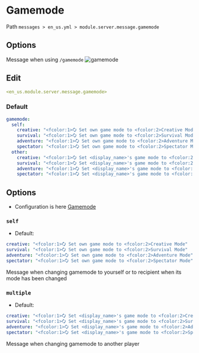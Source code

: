 # Gamemode
Path `messages > en_us.yml > module.server.message.gamemode`

## Options
Message when using `/gamemode`
![gamemode](/gamemode.png)

## Edit
```yaml
<en_us.module.server.message.gamemode>
```

### Default
```yaml
gamemode:
  self:
    creative: "<fcolor:1>🗘 Set own game mode to <fcolor:2>Creative Mode"
    survival: "<fcolor:1>🗘 Set own game mode to <fcolor:2>Survival Mode"
    adventure: "<fcolor:1>🗘 Set own game mode to <fcolor:2>Adventure Mode"
    spectator: "<fcolor:1>🗘 Set own game mode to <fcolor:2>Spectator Mode"
  other:
    creative: "<fcolor:1>🗘 Set <display_name>'s game mode to <fcolor:2>Creative Mode"
    survival: "<fcolor:1>🗘 Set <display_name>'s game mode to <fcolor:2>Survival Mode"
    adventure: "<fcolor:1>🗘 Set <display_name>'s game mode to <fcolor:2>Adventure Mode"
    spectator: "<fcolor:1>🗘 Set <display_name>'s game mode to <fcolor:2>Spectator Mode"
```

## Options

- Configuration is here [Gamemode](/en/config/module/server/message/gamemode/)

### `self`
- Default:
```yaml
creative: "<fcolor:1>🗘 Set own game mode to <fcolor:2>Creative Mode"
survival: "<fcolor:1>🗘 Set own game mode to <fcolor:2>Survival Mode"
adventure: "<fcolor:1>🗘 Set own game mode to <fcolor:2>Adventure Mode"
spectator: "<fcolor:1>🗘 Set own game mode to <fcolor:2>Spectator Mode"
```

Message when changing gamemode to yourself or to recipient when its mode has been changed

### `multiple`
- Default:
```yaml
creative: "<fcolor:1>🗘 Set <display_name>'s game mode to <fcolor:2>Creative Mode"
survival: "<fcolor:1>🗘 Set <display_name>'s game mode to <fcolor:2>Survival Mode"
adventure: "<fcolor:1>🗘 Set <display_name>'s game mode to <fcolor:2>Adventure Mode"
spectator: "<fcolor:1>🗘 Set <display_name>'s game mode to <fcolor:2>Spectator Mode"
```

Message when changing gamemode to another player